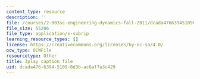 ```yaml
---
content_type: resource
description: ''
file: /courses/2-003sc-engineering-dynamics-fall-2011/dcada476639451098d3bac6af7a3c429_PZ1zxBO1kO8.vtt
file_size: 55206
file_type: application/x-subrip
learning_resource_types: []
license: https://creativecommons.org/licenses/by-nc-sa/4.0/
ocw_type: OCWFile
resourcetype: Other
title: 3play caption file
uid: dcada476-6394-5109-8d3b-ac6af7a3c429
---
```

